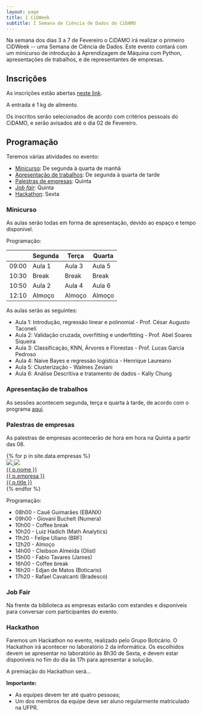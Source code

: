 ```yaml
---
layout: page
title: I CiDWeek
subtitle: I Semana de Ciência de Dados do CiDAMO
---
```


Na semana dos dias 3 a 7 de Fevereiro o CiDAMO irá realizar o primeiro CiDWeek -- uma Semana de Ciência de Dados.
Este evento contará com um minicurso de introdução à Aprendizagem de Máquina com Python, apresentações de trabalhos, e de representantes de empresas.

## Inscrições

As inscrições estão abertas [neste link](404).

A entrada é 1 kg de alimento.

Os inscritos serão selecionados de acordo com critérios pessoais do CiDAMO, e serão avisados até o dia 02 de Fevereiro.

## Programação

Teremos várias atividades no evento:

- [Minicurso](#minicurso): De segunda à quarta de manhã
- [Apresentação de trabalhos](#apresentação-de-trabalhos): De segunda à quarta de tarde
- [Palestras de empresas](#palestras-de-empresas): Quinta
- [_Job fair_](#job-fair): Quinta
- [Hackathon](#hackathon): Sexta

### Minicurso

As aulas serão todas em forma de apresentação, devido ao espaço e tempo disponível.

Programação:

|       | Segunda | Terça  | Quarta |
|-------|---------|--------|--------|
| 09:00 | Aula 1  | Aula 3 | Aula 5 |
| 10:30 | Break   | Break  | Break  |
| 10:50 | Aula 2  | Aula 4 | Aula 6 |
| 12:10 | Almoço  | Almoço | Almoço |

As aulas serão as seguintes:

- Aula 1: Introdução, regressão linear e polinomial - Prof. César Augusto Taconeli
- Aula 2: Validação cruzada, overfitting e underfitting - Prof. Abel Soares Siqueira
- Aula 3: Classificação, KNN, Árvores e Florestas - Prof. Lucas Garcia Pedroso
- Aula 4: Naive Bayes e regressão logística - Henrique Laureano
- Aula 5: Clusterização - Walmes Zeviani
- Aula 6: Análise Descritiva e tratamento de dados - Kally Chung

### Apresentação de trabalhos

As sessões acontecem segunda, terça e quarta à tarde, de acordo com o programa [aqui](404).

### Palestras de empresas

As palestras de empresas acontecerão de hora em hora na Quinta a partir das 08.

<div class="container-full">
   <div class="row">
   {% for p in site.data.empresas %}
   <div class="row col-sm-12 col-md-6">
      <a class="empresa-link" href="{{ p.linkedin }}">
      <div class="empresa">
      <img class="pessoa-logo" src="/img/cidweek-logos-empresas/{{ p.logo }}">
      <img class="empresa-logo" src="/img/cidweek-logos-empresas/{{ p.logoemp }}"> <br>
      <span class="nome">{{ p.nome }}</span> <br>
      <span class="nome-empresa">{{ p.empresa }}</span> <br>
      <span class="empresa-titulo">{{ p.title }}</span>
      </div>
      </a>
   </div>
   {% endfor %}
   </div>
</div>

Programação:

- 08h00 - Cauê Guimarães (EBANX)
- 09h00 - Giovani Buchelt (Numera)
- 10h00 - Coffee break
- 10h20 - Luiz Hadich (Math Analytics)
- 11h20 - Felipe Uliano (BRF)
- 12h20 - Almoço
- 14h00 - Cleibson Almeida (Olist)
- 15h00 - Fabio Tavares (James)
- 16h00 - Coffee break
- 16h20 - Edjan de Matos (Boticario)
- 17h20 - Rafael Cavalcanti (Bradesco)

### Job Fair

Na frente da biblioteca as empresas estarão com estandes e disponíveis para conversar com participantes do evento.

### Hackathon

Faremos um Hackathon no evento, realizado pelo Grupo Boticário.
O Hackathon irá acontecer no laboratório 2 da informática.
Os escolhidos devem se apresentar no laboratório às 8h30 de Sexta, e devem
estar disponíveis no fim do dia às 17h para apresentar a solução.

A premiação do Hackathon será...

**Importante:**
- As equipes devem ter até quatro pessoas;
- Um dos membros da equipe deve ser aluno regularmente matriculado na UFPR.
